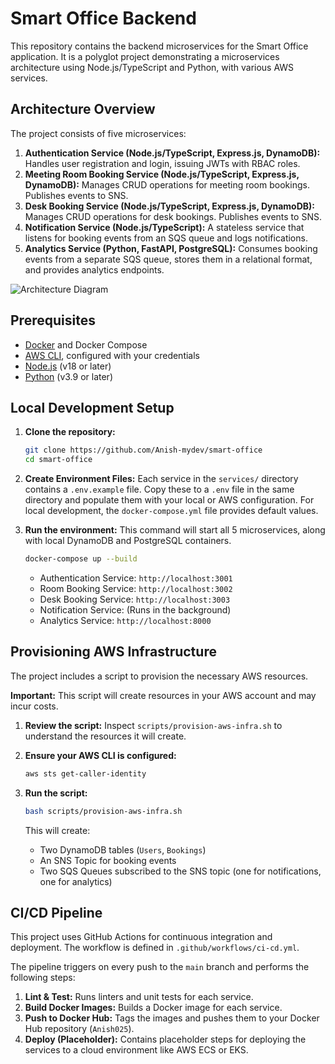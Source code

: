 # Smart Office Backend

This repository contains the backend microservices for the Smart Office application. It is a polyglot project demonstrating a microservices architecture using Node.js/TypeScript and Python, with various AWS services.

## Architecture Overview

The project consists of five microservices:

1.  **Authentication Service (Node.js/TypeScript, Express.js, DynamoDB):** Handles user registration and login, issuing JWTs with RBAC roles.
2.  **Meeting Room Booking Service (Node.js/TypeScript, Express.js, DynamoDB):** Manages CRUD operations for meeting room bookings. Publishes events to SNS.
3.  **Desk Booking Service (Node.js/TypeScript, Express.js, DynamoDB):** Manages CRUD operations for desk bookings. Publishes events to SNS.
4.  **Notification Service (Node.js/TypeScript):** A stateless service that listens for booking events from an SQS queue and logs notifications.
5.  **Analytics Service (Python, FastAPI, PostgreSQL):** Consumes booking events from a separate SQS queue, stores them in a relational format, and provides analytics endpoints.

![Architecture Diagram](https://i.imgur.com/your-diagram-image.png) <!-- You can create and link a diagram here -->

## Prerequisites

*   [Docker](https://www.docker.com/get-started) and Docker Compose
*   [AWS CLI](https://aws.amazon.com/cli/), configured with your credentials
*   [Node.js](https://nodejs.org/en/) (v18 or later)
*   [Python](https://www.python.org/downloads/) (v3.9 or later)

## Local Development Setup

1.  **Clone the repository:**
    ```bash
    git clone https://github.com/Anish-mydev/smart-office
    cd smart-office
    ```

2.  **Create Environment Files:**
    Each service in the `services/` directory contains a `.env.example` file. Copy these to a `.env` file in the same directory and populate them with your local or AWS configuration. For local development, the `docker-compose.yml` file provides default values.

3.  **Run the environment:**
    This command will start all 5 microservices, along with local DynamoDB and PostgreSQL containers.
    ```bash
    docker-compose up --build
    ```

    *   Authentication Service: `http://localhost:3001`
    *   Room Booking Service: `http://localhost:3002`
    *   Desk Booking Service: `http://localhost:3003`
    *   Notification Service: (Runs in the background)
    *   Analytics Service: `http://localhost:8000`

## Provisioning AWS Infrastructure

The project includes a script to provision the necessary AWS resources.

**Important:** This script will create resources in your AWS account and may incur costs.

1.  **Review the script:**
    Inspect `scripts/provision-aws-infra.sh` to understand the resources it will create.

2.  **Ensure your AWS CLI is configured:**
    ```bash
    aws sts get-caller-identity
    ```

3.  **Run the script:**
    ```bash
    bash scripts/provision-aws-infra.sh
    ```
    This will create:
    *   Two DynamoDB tables (`Users`, `Bookings`)
    *   An SNS Topic for booking events
    *   Two SQS Queues subscribed to the SNS topic (one for notifications, one for analytics)

## CI/CD Pipeline

This project uses GitHub Actions for continuous integration and deployment. The workflow is defined in `.github/workflows/ci-cd.yml`.

The pipeline triggers on every push to the `main` branch and performs the following steps:
1.  **Lint & Test:** Runs linters and unit tests for each service.
2.  **Build Docker Images:** Builds a Docker image for each service.
3.  **Push to Docker Hub:** Tags the images and pushes them to your Docker Hub repository (`Anish025`).
4.  **Deploy (Placeholder):** Contains placeholder steps for deploying the services to a cloud environment like AWS ECS or EKS.

